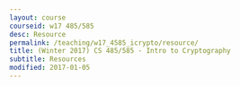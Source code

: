 ```yaml
---
layout: course
courseid: w17 485/585
desc: Resource
permalink: /teaching/w17_4585_icrypto/resource/
title: (Winter 2017) CS 485/585 - Intro to Cryptography
subtitle: Resources
modified: 2017-01-05
---
```

